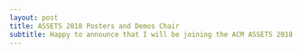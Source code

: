 ```yaml
---
layout: post
title: ASSETS 2018 Posters and Demos Chair
subtitle: Happy to announce that I will be joining the ACM ASSETS 2018 Organizing Committee as a Posters and Demos Chair (Venue still a secret and announced at ASSETS 2017!). Delighted to continue to contribute to this community.
---
```

